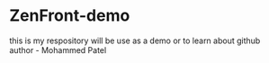 # ZenFront-demo
this is my respository will be use as a demo or to learn about github
<br>
author - Mohammed Patel
